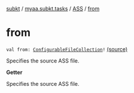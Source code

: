 [subkt](../../index.md) / [myaa.subkt.tasks](../index.md) / [ASS](index.md) / [from](./from.md)

# from

`val from: `[`ConfigurableFileCollection`](https://docs.gradle.org/current/javadoc/org/gradle/api/file/ConfigurableFileCollection.html)`!` [(source)](https://github.com/Myaamori/SubKt/blob/0.1.10/src/main/kotlin/myaa/subkt/tasks/asstasks.kt#L588)

Specifies the source ASS file.

**Getter**

Specifies the source ASS file.


